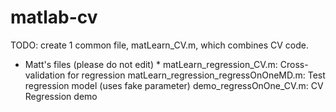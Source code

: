 matlab-cv
=========
TODO: create 1 common file, matLearn_CV.m, which combines CV code.


* Matt's files (please do not edit) *
matLearn_regression_CV.m: Cross-validation for regression
matLearn_regression_regressOnOneMD.m: Test regression model (uses fake parameter)
demo_regressOnOne_CV.m: CV Regression demo

